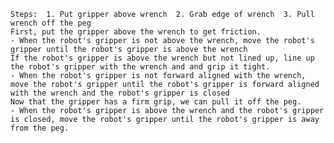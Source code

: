 
    Steps:  1. Put gripper above wrench  2. Grab edge of wrench  3. Pull wrench off the peg
    First, put the gripper above the wrench to get friction.
    - When the robot's gripper is not above the wrench, move the robot's gripper until the robot's gripper is above the wrench
    If the robot's gripper is above the wrench but not lined up, line up the robot's gripper with the wrench and and grip it tight.
    - When the robot's gripper is not forward aligned with the wrench, move the robot's gripper until the robot's gripper is forward aligned with the wrench and the robot's gripper is closed
    Now that the gripper has a firm grip, we can pull it off the peg.
    - When the robot's gripper is above the wrench and the robot's gripper is closed, move the robot's gripper until the robot's gripper is away from the peg.